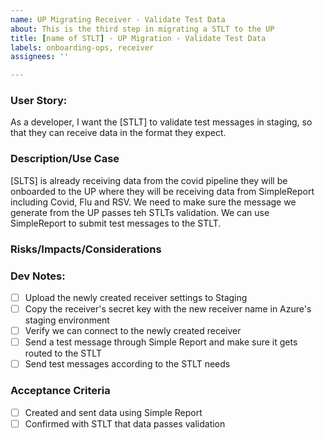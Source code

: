 ```yaml
---
name: UP Migrating Receiver - Validate Test Data
about: This is the third step in migrating a STLT to the UP 
title: [name of STLT] - UP Migration - Validate Test Data
labels: onboarding-ops, receiver
assignees: ''

---
```


### User Story:
As a developer, I want the [STLT] to validate test messages in staging, so that they can receive data in the format they expect.

### Description/Use Case
[SLTS] is already receiving data from the covid pipeline they will be onboarded to the UP where they will be receiving data from SimpleReport including Covid, Flu and RSV. We need to make sure the message we generate from the UP passes teh STLTs validation. We can use SimpleReport to submit test messages to the STLT.


### Risks/Impacts/Considerations


### Dev Notes:

- [ ] Upload the newly created receiver settings to Staging
- [ ] Copy the receiver's secret key with the new receiver name in Azure's staging environment
- [ ] Verify we can connect to the newly created receiver
- [ ] Send a test message through Simple Report and make sure it gets routed to the STLT
- [ ] Send test messages according to the STLT needs

### Acceptance Criteria 
- [ ] Created and sent data using Simple Report
- [ ] Confirmed with STLT that data passes validation 